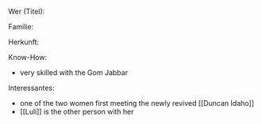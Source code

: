 Wer (Titel):

Familie:

Herkunft:

Know-How:
- very skilled with the Gom Jabbar 

Interessantes:
- one of the two women first meeting the newly revived [[Duncan Idaho]]
- [[Luli]] is the other person with her